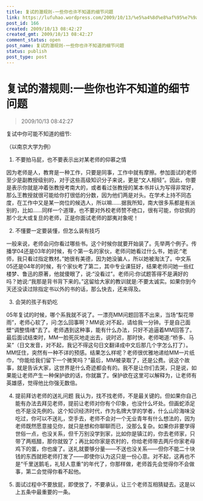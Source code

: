 ```yaml
---
title: 复试的潜规则-一些你也许不知道的细节问题
link: https://lufuhao.wordpress.com/2009/10/13/%e5%a4%8d%e8%af%95%e7%9a%84%e6%bd%9c%e8%a7%84%e5%88%99%e4%b8%80%e4%ba%9b%e4%bd%a0%e4%b9%9f%e8%ae%b8%e4%b8%8d%e7%9f%a5%e9%81%93%e7%9a%84%e7%bb%86%e8%8a%82%e9%97%ae%e9%a2%98/
post_id: 166
created: 2009/10/13 08:42:27
created_gmt: 2009/10/13 08:42:27
comment_status: open
post_name: 复试的潜规则-一些你也许不知道的细节问题
status: publish
post_type: post
---
```


# 复试的潜规则:一些你也许不知道的细节问题

> 2009/10/13 08:42:27

 

复试中你可能不知道的细节:

（以南京大学为例）

1. 不要拍马屁，也不要表示出对某老师的仰慕之情

因为老师是人，教育是一种工作，只要是同事，工作中就有摩擦。参加面试的老师至少是副教授级别的，对于这些高级知识分子来说，更是“文人相轻”。因此，你要是表示你就是冲着张教授考南大的，或者看过张教授的某本书并认为写得非常好，那么王教授就很可能给你打很低的分数，因为他们两是对头。在学术上持不同态度，在工作中又是某一岗位的候选人，所以嘛……据我所知，南大很多系都是有派别的，比如……同样一个道理，也不要对外校老师赞不绝口，很有可能，你钦佩的那个北大或复旦的老师，正是你面试老师的鄙夷对象呢！

2. 不懂要一定要装懂，但怎么装有技巧

一般来说，老师会问你看过哪些书。这个时候你就要开始装了。先举两个例子。传播学04还是03年的时候，有个第一名的家伙，老师问她看过什么书，她说:“老师，我只看过指定教材。”她很有美德，因为她没骗人，所以她被淘汰了。中文系05还是04年的时候，有个家伙考了第二，其中专业课狂好，结果老师问她一些红楼梦、鲁迅的原著，他就傻眼了，说:“没看过”。老师问:你试题答得不是满好的吗？她说:“我那是背书背下来的。”这留给大家的教训就是:不要太诚实。如果你到今天还没读过除指定书以外的书的话，那么快去，还来得及。

3. 会哭的孩子有奶吃

05年复试的时候，哪个系我就不说了。一漂亮MM问题回答不出来，当场“梨花带雨”，老师心软了，问:怎么回事啊？MM说:对不起，请给我一分钟。于是自己面壁“调整情绪”去了。老师遇到这种事，能有什么办法，只好不追逼着MM回答了。最后面试结束时，MM一脸死灰地走出去，说时迟，那时快，老师喝道:“桥多、马呆”（日文发音，对不起，我记不得这句日文翻译成中文后那几个字怎么打了）。MM怔住，突然有一种不详的预感。结果怎么样呢？老师很优雅地递给MM一片纸巾，“你能给我们留下一个微笑吗？”最后，MM被录取了，还是公费。说这个故事，就是告诉大家，这世界是什么奇迹都会有的。我不是让你们去哭，只是说，如果能让老师产生一种保护欲的话，你就赢了。保护欲在这里可以解释为，让老师有英雄感，觉得他比你强无数倍。

4. 提前拜访老师的送礼问题
我认为，找不找老师，不是最关键的。但如果你自己能有办法去拜见老师，提前让老师对你有个印象，也没什么坏处。但画蛇添足也不是没先例的。这个知识经济时代，作为名牌大学的学者，什么山珍海味没吃过，你可以不送礼，空手去，老师不会对一个无业青年有什么想法的，因为老师既然愿意接见你，就只是想和你聊聊而已，没那么复杂。如果你非要学得世俗一点，也没关系，但千万别没学到家，比如你是镇江的，你去老师家，只带了两瓶醋，那你就毁了；再比如你家是农村的，你给老师带去两斤你家老母鸡下的蛋，你也废了。送礼就要够分量——不送也没关系——但你不能二十块钱的东西就把老师打发了——即使你认为这只是一份心意。对不起，这再也不是“千里送鹅毛，礼轻人意重”的年代了，你那样做，老师首先会觉得你不会做事，第二会觉得你看不起他。

5. 面试过程中不要放屁，即使放了，不要承认，让三个老师互相猜疑去。这是以上五条中最重要的一条。
